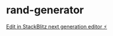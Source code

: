 # rand-generator

[Edit in StackBlitz next generation editor ⚡️](https://stackblitz.com/~/github.com/maxlen727/rand-generator)